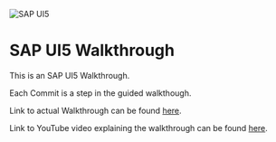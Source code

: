 ![SAP UI5](https://camo.githubusercontent.com/79cc251c5c489cb14c432e4861bec5c9e679e925c975f3625ab1e64984bf90ff/68747470733a2f2f6f70656e7569352e6f72672f696d616765732f4f70656e5549355f6e65775f6269675f736964652e706e67)

# SAP UI5 Walkthrough
This is an SAP UI5 Walkthrough.

Each Commit is a step in the guided walkthough.

Link to actual Walkthrough can be found [here](https://sapui5.hana.ondemand.com/#/topic/3da5f4be63264db99f2e5b04c5e853db).

Link to YouTube video explaining the walkthrough can be found [here](https://youtu.be/mmSB85rWQ3w).

